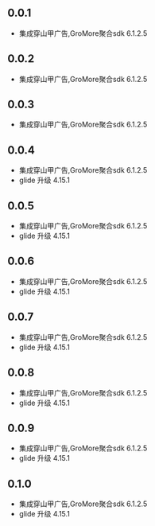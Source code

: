 <!--
 * @Author: lipeng 1162423147@qq.com
 * @Date: 2024-06-06 21:17:15
 * @LastEditors: lipeng 1162423147@qq.com
 * @LastEditTime: 2024-06-08 22:59:51
 * @FilePath: /flutterad/CHANGELOG.md
 * @Description: 这是默认设置,请设置`customMade`, 打开koroFileHeader查看配置 进行设置: https://github.com/OBKoro1/koro1FileHeader/wiki/%E9%85%8D%E7%BD%AE
-->

## 0.0.1

* 集成穿山甲广告,GroMore聚合sdk 6.1.2.5

## 0.0.2

* 集成穿山甲广告,GroMore聚合sdk 6.1.2.5


## 0.0.3

* 集成穿山甲广告,GroMore聚合sdk 6.1.2.5


## 0.0.4

* 集成穿山甲广告,GroMore聚合sdk 6.1.2.5
* glide 升级 4.15.1

## 0.0.5

* 集成穿山甲广告,GroMore聚合sdk 6.1.2.5
* glide 升级 4.15.1

## 0.0.6

* 集成穿山甲广告,GroMore聚合sdk 6.1.2.5
* glide 升级 4.15.1

## 0.0.7

* 集成穿山甲广告,GroMore聚合sdk 6.1.2.5
* glide 升级 4.15.1

## 0.0.8

* 集成穿山甲广告,GroMore聚合sdk 6.1.2.5
* glide 升级 4.15.1

## 0.0.9

* 集成穿山甲广告,GroMore聚合sdk 6.1.2.5
* glide 升级 4.15.1

## 0.1.0

* 集成穿山甲广告,GroMore聚合sdk 6.1.2.5
* glide 升级 4.15.1